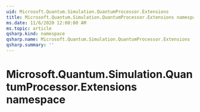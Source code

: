 ```yaml
---
uid: Microsoft.Quantum.Simulation.QuantumProcessor.Extensions
title: Microsoft.Quantum.Simulation.QuantumProcessor.Extensions namespace
ms.date: 11/6/2020 12:00:00 AM
ms.topic: article
qsharp.kind: namespace
qsharp.name: Microsoft.Quantum.Simulation.QuantumProcessor.Extensions
qsharp.summary: ''
---
```


# Microsoft.Quantum.Simulation.QuantumProcessor.Extensions namespace



